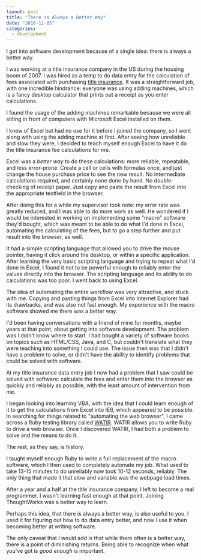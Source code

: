 ```yaml
---
layout: post
title: "There is Always a Better Way"
date: "2016-11-05"
categories:
  - development
---
```

I got into software development because of a single idea: there is always a better way.

I was working at a title insurance company in the US during the housing boom of 2007. I was hired as a temp to do data entry for the calculation of fees associated with purchasing [title insurance](https://en.wikipedia.org/wiki/Title_insurance). It was a straightforward job, with one incredible hindrance: everyone was using adding machines, which is a fancy desktop calculator that prints out a receipt as you enter calculations.

<!--more-->

I found the usage of the adding machines remarkable because we were all sitting in front of computers with Microsoft Excel installed on them.

I knew of Excel but had no use for it before I joined the company, so I went along with using the adding machine at first. After seeing how unreliable and slow they were, I decided to teach myself enough Excel to have it do the title insurance fee calculations for me.

Excel was a *better way* to do these calculations: more reliable, repeatable, and less error-prone. Create a cell or cells with formulas once, and just change the house purchase price to see the new result. No intermediate calculations required, and certainly none done by hand. No double-checking of receipt paper. Just copy and paste the result from Excel into the appropriate textfield in the browser.

After doing this for a while my supervisor took note: my error rate was greatly reduced, and I was able to do more work as well. He wondered if I would be interested in working on implementing some "macro" software they'd bought, which was meant to be able to do what I'd done in Excel, automating the calculating of the fees, but to go a step further and put result into the browser, as well.

It had a simple scripting language that allowed you to drive the mouse pointer, having it click around the desktop, or within a specific application. After learning the very basic scripting language and trying to repeat what I'd done in Excel, I found it not to be powerful enough to reliably enter the values directly into the browser. The scripting language and its ability to do calculations was too poor. I went back to using Excel.

The idea of automating the entire workflow was very attractive, and stuck with me. Copying and pasting things from Excel into Internet Explorer had its drawbacks, and was also not fast enough. My experience with the macro software showed me there was a better way.

I'd been having conversations with a friend of mine for months, maybe years at that point, about getting into software development. The problem was I didn't know where to start. I had bought a variety of software books on topics such as HTML/CSS, Java, and C, but couldn't translate what they were teaching into something I could use. The issue then was that I didn't have a problem to solve, or didn't have the ability to identify problems that could be solved with software.

At my title insurance data entry job I now had a problem that I saw could be solved with software: calculate the fees and enter them into the browser as quickly and reliably as possible, with the least amount of intervention from me.

I began looking into learning VBA, with the idea that I could learn enough of it to get the calculations from Excel into IE6, which appeared to be possible. In searching for things related to "automating the web browser", I came across a Ruby testing library called [WATIR](https://watir.github.io). WATIR allows you to write  Ruby to drive a web browser. Once I discovered WATIR, I had both a problem to solve and the means to do it.

The rest, as they say, is history.

I taught myself enough Ruby to write a full replacement of the macro software, which I then used to completely automate my job. What used to take 13-15 minutes to do unreliably now took 10-12 seconds, reliably. The only thing that made it that slow and variable was the webpage load times.

After a year and a half at the title insurance company, I left to become a real programmer. I wasn't learning fast enough at that point. Joining ThoughtWorks was a better way to learn.

Perhaps this idea, that there is always a better way, is also useful to you. I used it for figuring out how to do data entry better, and now I use it when becoming better at writing software. 

The only caveat that I would add is that while there often is a better way, there is a point of diminishing returns. Being able to recognize when what you've got is *good enough* is important.
